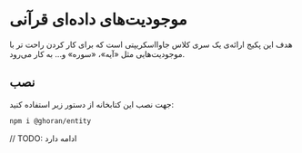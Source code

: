 # موجودیت‌های داده‌ای قرآنی

هدف این پکیج ارائه‌ی یک سری کلاس جاوااسکریپتی است که برای کار کردن راحت تر با موجودیت‌هایی مثل «آیه»، «سوره» و... به کار می‌رود.

## نصب

جهت نصب این کتابخانه از دستور زیر استفاده کنید:

```bash
npm i @ghoran/entity
```

// TODO: ادامه دارد
